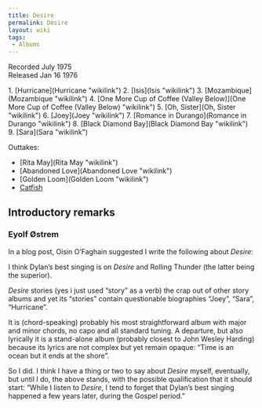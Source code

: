```yaml
---
title: Desire
permalink: Desire
layout: wiki
tags:
 - Albums
---
```


Recorded July 1975  
Released Jan 16 1976

<div id="songs">
1.  [Hurricane](Hurricane "wikilink")
2.  [Isis](Isis "wikilink")
3.  [Mozambique](Mozambique "wikilink")
4.  [One More Cup of Coffee (Valley
    Below)](One More Cup of Coffee (Valley Below) "wikilink")
5.  [Oh, Sister](Oh, Sister "wikilink")
6.  [Joey](Joey "wikilink")
7.  [Romance in Durango](Romance in Durango "wikilink")
8.  [Black Diamond Bay](Black Diamond Bay "wikilink")
9.  [Sara](Sara "wikilink")

Outtakes:

-   [Rita May](Rita May "wikilink")
-   [Abandoned Love](Abandoned Love "wikilink")
-   [Golden Loom](Golden Loom "wikilink")
-   [Catfish](Catfish "wikilink")

</div>
<div id="intro">
<h2>
Introductory remarks

</h2>
<h3>
Eyolf Østrem

</h3>
In a
<span href="http://oestrem.com/thingstwice/2009/02/things-twice-the-book-now-in-html/#comment-42999" id="Things Twice">blog
post</span>, Oisin O’Faghain suggested I write the following about
<em>Desire</em>:

I think Dylan’s best singing is on <em>Desire</em> and Rolling Thunder
(the latter being the superior).

<em>Desire</em> stories (yes i just used “story” as a verb) the crap out
of other story albums and yet its “stories” contain questionable
biographies “Joey”, “Sara”, “Hurricane”.

It is (chord-speaking) probably his most straightforward album with
major and minor chords, no capo and all standard tuning. A departure,
but also lyrically it is a stand-alone album (probably closest to John
Wesley Harding) because its lyrics are not complex but yet remain
opaque: “Time is an ocean but it ends at the shore”.

So I did. I think I have a thing or two to say about <em>Desire</em>
myself, eventually, but until I do, the above stands, with the possible
qualification that it should start: “While I listen to <em>Desire</em>,
I tend to forget that Dylan’s best singing happened a few years later,
during the Gospel period.”

</div>


